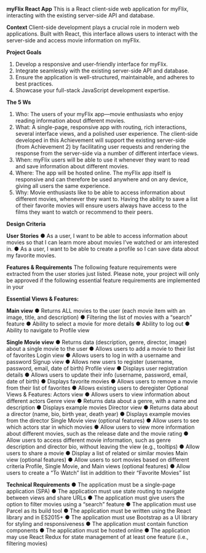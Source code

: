 **myFlix React App**
This is a React client-side web application for myFlix, interacting with the existing server-side API and database.

**Context**
Client-side development plays a crucial role in modern web applications. Built with React, this interface allows users to interact with the server-side and access movie information on myFlix.

**Project Goals**

1. Develop a responsive and user-friendly interface for myFlix.
2. Integrate seamlessly with the existing server-side API and database.
3. Ensure the application is well-structured, maintainable, and adheres to best practices.
4. Showcase your full-stack JavaScript development expertise.


**The 5 Ws**
1. Who: The users of your myFlix app—movie enthusiasts who enjoy reading information about
different movies.
2. What: A single-page, responsive app with routing, rich interactions, several interface views,
and a polished user experience. The client-side developed in this Achievement will support
the existing server-side (from Achievement 2) by facilitating user requests and rendering the
response from the server-side via a number of different interface views.
3. When: myFlix users will be able to use it whenever they want to read and save information
about different movies.
4. Where: The app will be hosted online. The myFlix app itself is responsive and can therefore be
used anywhere and on any device, giving all users the same experience.
5. Why: Movie enthusiasts like to be able to access information about different movies,
whenever they want to. Having the ability to save a list of their favorite movies will ensure
users always have access to the films they want to watch or recommend to their peers.

**Design Criteria**

**User Stories**
● As a user, I want to be able to access information about movies so that I can learn more
about movies I’ve watched or am interested in.
● As a user, I want to be able to create a profile so I can save data about my favorite movies.

**Features & Requirements**
The following feature requirements were extracted from the user stories just listed. Please note, your
project will only be approved if the following essential feature requirements are implemented in your

**Essential Views & Features:**

**Main view**
● Returns ALL movies to the user (each movie item with an image, title, and description)
● Filtering the list of movies with a “search” feature
● Ability to select a movie for more details
● Ability to log out
● Ability to navigate to Profile view

**Single Movie view**
● Returns data (description, genre, director, image) about a single movie to the user
● Allows users to add a movie to their list of favorites
Login view
● Allows users to log in with a username and password
Signup view
● Allows new users to register (username, password, email, date of birth)
Profile view
● Displays user registration details
● Allows users to update their info (username, password, email, date of birth)
● Displays favorite movies
● Allows users to remove a movie from their list of favorites
● Allows existing users to deregister
Optional Views & Features:
Actors view
● Allows users to view information about different actors
Genre view
● Returns data about a genre, with a name and description
● Displays example movies
Director view
● Returns data about a director (name, bio, birth year, death year)
● Displays example movies from the director
Single Movie view (optional features)
● Allow users to see which actors star in which movies
● Allow users to view more information about different movies, such as the release date and
the movie rating
● Allow users to access different movie information, such as genre description and director bio,
without leaving the view (e.g., tooltips)
● Allow users to share a movie
● Display a list of related or similar movies
Main view (optional features)
● Allow users to sort movies based on different criteria
Profile, Single Movie, and Main views (optional features)
● Allow users to create a “To Watch” list in addition to their “Favorite Movies” list

**Technical Requirements**
● The application must be a single-page application (SPA)
● The application must use state routing to navigate between views and share URLs
● The application must give users the option to filter movies using a “search” feature
● The application must use Parcel as its build tool
● The application must be written using the React library and in ES2015+
● The application must use Bootstrap as a UI library for styling and responsiveness
● The application must contain function components
● The application must be hosted online
● The application may use React Redux for state management of at least one feature (i.e.,
filtering movies)
